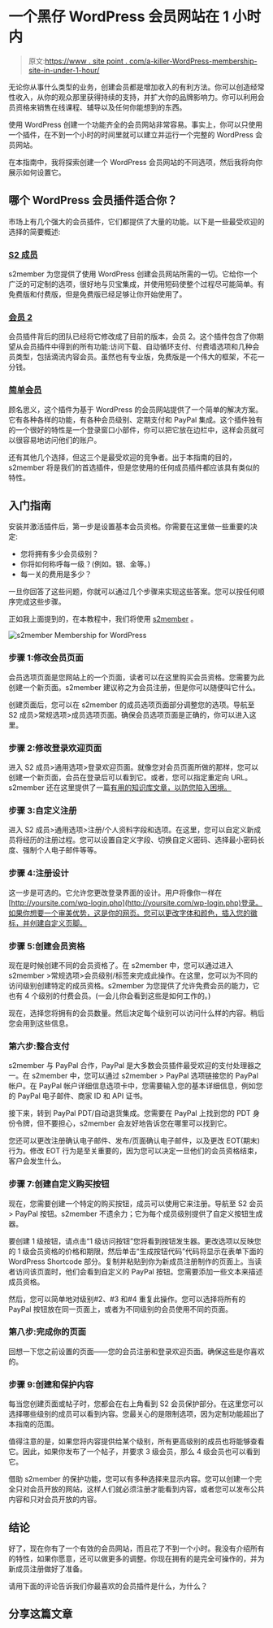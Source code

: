 # 一个黑仔 WordPress 会员网站在 1 小时内

> 原文:[https://www . site point . com/a-killer-WordPress-membership-site-in-under-1-hour/](https://www.sitepoint.com/a-killer-wordpress-membership-site-in-under-1-hour/)

无论你从事什么类型的业务，创建会员都是增加收入的有利方法。你可以创造经常性收入，从你的观众那里获得持续的支持，并扩大你的品牌影响力。你可以利用会员资格来销售在线课程、辅导以及任何你能想到的东西。

使用 WordPress 创建一个功能齐全的会员网站非常容易。事实上，你可以只使用一个插件，在不到一个小时的时间里就可以建立并运行一个完整的 WordPress 会员网站。

在本指南中，我将探索创建一个 WordPress 会员网站的不同选项，然后我将向你展示如何设置它。

## 哪个 WordPress 会员插件适合你？

市场上有几个强大的会员插件，它们都提供了大量的功能。以下是一些最受欢迎的选择的简要概述:

### [S2 成员](https://wordpress.org/plugins/s2member/)

s2member 为您提供了使用 WordPress 创建会员网站所需的一切。它给你一个广泛的可定制的选项，很好地与贝宝集成，并使用短码使整个过程尽可能简单。有免费版和付费版，但是免费版已经足够让你开始使用了。

### [会员 2](https://wordpress.org/plugins/membership/)

会员插件背后的团队已经将它修改成了目前的版本，会员 2。这个插件包含了你期望从会员插件中得到的所有功能:访问下载、自动循环支付、付费墙选项和几种会员类型，包括滴流内容会员。虽然也有专业版，免费版是一个伟大的框架，不花一分钱。

### [简单会员](https://wordpress.org/plugins/simple-membership/)

顾名思义，这个插件为基于 WordPress 的会员网站提供了一个简单的解决方案。它有各种各样的功能，有各种会员级别、定期支付和 PayPal 集成。这个插件独有的一个很好的特性是一个登录窗口小部件，你可以把它放在边栏中，这样会员就可以很容易地访问他们的账户。

还有其他几个选择，但这三个是最受欢迎的竞争者。出于本指南的目的，s2member 将是我们的首选插件，但是您使用的任何成员插件都应该具有类似的特性。

## 入门指南

安装并激活插件后，第一步是设置基本会员资格。你需要在这里做一些重要的决定:

*   您将拥有多少会员级别？
*   你将如何称呼每一级？(例如。银、金等。)
*   每一关的费用是多少？

一旦你回答了这些问题，你就可以通过几个步骤来实现这些答案。您可以按任何顺序完成这些步骤。

正如我上面提到的，在本教程中，我们将使用 [s2member](https://wordpress.org/plugins/s2member/) 。

![s2member Membership for WordPress](../Images/4183cd902a03bab4681d39a7575f74df.png)

### 步骤 1:修改会员页面

会员选项页面是您网站上的一个页面，读者可以在这里购买会员资格。您需要为此创建一个新页面。s2member 建议称之为会员注册，但是你可以随便叫它什么。

创建页面后，您可以在 s2member 的成员选项页面部分调整您的选项。导航至 S2 成员>常规选项>成员选项页面。确保会员选项页面是正确的，你可以进入这里。

### 步骤 2:修改登录欢迎页面

进入 S2 成员>通用选项>登录欢迎页面。就像您对会员页面所做的那样，您可以创建一个新页面，会员在登录后可以看到它。或者，您可以指定重定向 URL。s2member 还在这里提供了一篇[有用的知识库文章，以防您陷入困境。](https://s2member.com/kb-article/customizing-your-login-welcome-page/)

### 步骤 3:自定义注册

进入 S2 成员>通用选项>注册/个人资料字段和选项。在这里，您可以自定义新成员将经历的注册过程。您可以设置自定义字段、切换自定义密码、选择最小密码长度、强制个人电子邮件等等。

### 步骤 4:注册设计

这一步是可选的。它允许您更改登录界面的设计。用户将像你一样在[http://yoursite.com/wp-login.php](http://yoursite.com/wp-login.php)登录。如果你想要一个审美优势，这是你的网页。您可以更改字体和颜色，插入您的徽标，并创建自定义页脚。

### 步骤 5:创建会员资格

现在是时候创建不同的会员资格了。在 s2member 中，您可以通过进入 s2member >常规选项>会员级别/标签来完成此操作。在这里，您可以为不同的访问级别创建特定的成员资格。s2member 为您提供了允许免费会员的能力，它也有 4 个级别的付费会员。(一会儿你会看到这些是如何工作的。)

现在，选择您将拥有的会员数量。然后决定每个级别可以访问什么样的内容。稍后您会用到这些信息。

### 第六步:整合支付

s2member 与 PayPal 合作，PayPal 是大多数会员插件最受欢迎的支付处理器之一。在 s2member 中，您可以通过 s2member > PayPal 选项链接您的 PayPal 帐户。在 PayPal 帐户详细信息选项卡中，您需要输入您的基本详细信息，例如您的 PayPal 电子邮件、商家 ID 和 API 证书。

接下来，转到 PayPal PDT/自动退货集成。您需要在 PayPal 上找到您的 PDT 身份令牌，但不要担心，s2member 会友好地告诉您在哪里可以找到它。

您还可以更改注册确认电子邮件、发布/页面确认电子邮件，以及更改 EOT(期末)行为。修改 EOT 行为是至关重要的，因为您可以决定一旦他们的会员资格结束，客户会发生什么。

### 步骤 7:创建自定义购买按钮

现在，您需要创建一个特定的购买按钮，成员可以使用它来注册。导航至 S2 会员> PayPal 按钮。s2member 不遗余力；它为每个成员级别提供了自定义按钮生成器。

要创建 1 级按钮，请点击“1 级访问按钮”您将看到按钮发生器。更改选项以反映您的 1 级会员资格的价格和期限，然后单击“生成按钮代码”代码将显示在表单下面的 WordPress Shortcode 部分。复制并粘贴到你为新成员注册制作的页面上。当读者访问该页面时，他们会看到自定义的 PayPal 按钮。您需要添加一些文本来描述成员资格。

然后，您可以简单地对级别#2、#3 和#4 重复此操作。您可以选择将所有的 PayPal 按钮放在同一页面上，或者为不同级别的会员使用不同的页面。

### 第八步:完成你的页面

回想一下您之前设置的页面——您的会员注册和登录欢迎页面。确保这些是你喜欢的。

### 步骤 9:创建和保护内容

每当您创建页面或帖子时，您都会在右上角看到 S2 会员保护部分。在这里您可以选择哪些级别的成员可以看到内容。您最关心的是限制选项，因为定制功能超出了本指南的范围。

值得注意的是，如果您将内容提供给某个级别，所有更高级别的成员也将能够查看它。因此，如果你发布了一个帖子，并要求 3 级会员，那么 4 级会员也可以看到它。

借助 s2member 的保护功能，您可以有多种选择来显示内容。您可以创建一个完全只对会员开放的网站，这样人们就必须注册才能看到内容，或者您可以发布公共内容和只对会员开放的内容。

## 结论

好了，现在你有了一个有效的会员网站，而且花了不到一个小时。我没有介绍所有的特性，如果你愿意，还可以做更多的调整。你现在拥有的是完全可操作的，并为新成员注册做好了准备。

请用下面的评论告诉我们你最喜欢的会员插件是什么，为什么？

## 分享这篇文章